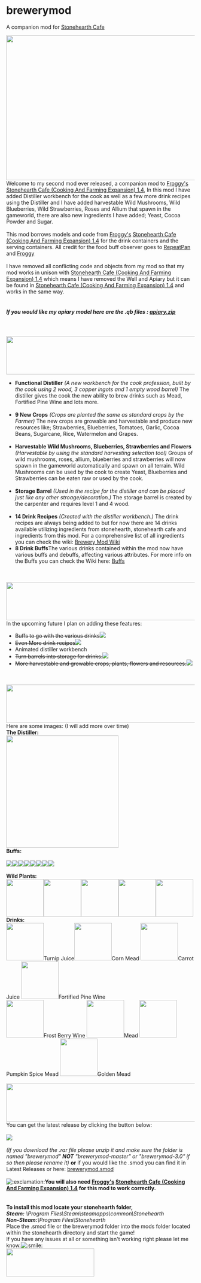 # brewerymod
A companion mod for <a href="http://discourse.stonehearth.net/t/mod-stonehearth-cafe-cooking-and-farming-expansion-1-4/10159">Stonehearth Cafe</a>

<img src="https://cdn.discourse.org/business/uploads/stonehearth/original/3X/c/9/c9fc48f7bc15db3281fe6ca5d17ac161d7202885.png" width="613" height="387">
<br>
Welcome to my second mod ever released, a companion mod to <a href="http://discourse.stonehearth.net/users/Froggy/activity">Froggy's</a> <a href="http://discourse.stonehearth.net/t/mod-stonehearth-cafe-cooking-and-farming-expansion-1-4/10159">Stonehearth Cafe (Cooking And Farming Expansion) 1.4</a>, In this mod I have added Distiller workbench for the cook as well as a few more drink recipes using the Distiller and I have added harvestable Wild Mushrooms, Wild Blueberries, Wild Strawberries, Roses and Allium that spawn in the gameworld, there are also new ingredients I have added; Yeast, Cocoa Powder and Sugar.
<br><br>
This mod borrows models and code from <a href="http://discourse.stonehearth.net/users/Froggy/activity">Froggy's</a> <a href="http://discourse.stonehearth.net/t/mod-stonehearth-cafe-cooking-and-farming-expansion-1-4/10159">Stonehearth Cafe (Cooking And Farming Expansion) 1.4</a> for the drink containers and the serving containers.
All credit for the food buff observer goes to <a href="http://discourse.stonehearth.net/users/repeatpan/activity">RepeatPan</a> and <a href="http://discourse.stonehearth.net/users/Froggy/activity">Froggy</a>
<br><br>
I have removed all conflicting code and objects from my mod so that my mod works in unison with <a href="http://discourse.stonehearth.net/t/mod-stonehearth-cafe-cooking-and-farming-expansion-1-4/10159">Stonehearth Cafe (Cooking And Farming Expansion) 1.4</a> which means I have removed the Well and Apiary but it can be found in <a href="http://discourse.stonehearth.net/t/mod-stonehearth-cafe-cooking-and-farming-expansion-1-4/10159">Stonehearth Cafe (Cooking And Farming Expansion) 1.4</a> and works in the same way.
<br><br><h5>
If you would like my apiary model here are the .qb files : <a href="https://www.dropbox.com/s/jzajlc3m9g9uzlo/apiary.zip?dl=0">apiary.zip</a></h5>
<br><br>
<img src="https://cdn.discourse.org/business/uploads/stonehearth/original/3X/0/0/00e2678820f37164443a4787365bfcf13a79f337.png" width="613" height="102">
<br>
<ul>
<li><b>Functional Distiller</b> <i>(A new workbench for the cook profession, built by the cook using 2 wood, 3 copper ingots and 1 empty wood barrel)</i> The distiller gives the cook the new ability to brew drinks such as Mead, Fortified Pine Wine and lots more.</li>
<br>
<li><b>9 New Crops</b> <i>(Crops are planted the same as standard crops by the Farmer)</i> The new crops are growable and harvestable and produce new resources like; Strawberries, Blueberries, Tomatoes, Garlic, Cocoa Beans, Sugarcane, Rice, Watermelon and Grapes.</li><br>
<li><b>Harvestable Wild Mushrooms, Blueberries, Strawberries and Flowers</b> <i>(Harvestable by using the standard harvesting selection tool)</i> Groups of wild mushrooms, roses, allium, blueberries and strawberries will now spawn in the gameworld automatically and spawn on all terrain. Wild Mushrooms can be used by the cook to create Yeast, Blueberries and Strawberries can be eaten raw or used by the cook.</li>
<br>
<li><b>Storage Barrel</b> <i>(Used in the recipe for the distiller and can be placed just like any other stroage/decoration.)</i> The storage barrel is created by the carpenter and requires level 1 and 4 wood.</li>
<br>
<li><b>14 Drink Recipes</b> <i>(Created with the distiller workbench.)</i> The drink recipes are always being added to but for now there are 14 drinks available utilizing ingredients from stonehearth, stonehearth cafe and ingredients from this mod. For a comprehensive list of all ingredients you can check the wiki: <a href="http://github.com/kurohito/brewerymod/wiki/Home">Brewery Mod Wiki</a></li>
<li><b>8 Drink Buffs</b>The various drinks contained within the mod now have various buffs and debuffs, affecting various attributes. For more info on the Buffs you can check the Wiki here: <a href="http://github.com/kurohito/brewerymod/wiki/Buffs">Buffs</a></li>
</ul><br><br>

<img src="https://cdn.discourse.org/business/uploads/stonehearth/original/3X/8/5/85ca75a520504a3b92d944e73ce361f9024d8ec4.png" width="613" height="102">
<br>
In the upcoming future I plan on adding these features:
<br>
<ul>
<li><s>Buffs to go with the various drinks</s><img src="http://i794.photobucket.com/albums/yy224/blindrite/Brewery%20Mod/check_small_icon.png"></li>
<li><s>Even More drink recipes</s><img src="http://i794.photobucket.com/albums/yy224/blindrite/Brewery%20Mod/check_small_icon.png"></li>
<li>Animated distiller workbench</li>
<li><s>Turn barrels into storage for drinks.</s><img src="http://i794.photobucket.com/albums/yy224/blindrite/Brewery%20Mod/check_small_icon.png"></li>
<li><s>More harvestable and growable crops, plants, flowers and resources.</s><img src="http://i794.photobucket.com/albums/yy224/blindrite/Brewery%20Mod/check_small_icon.png"></li>
</ul>
<br><br>
<img src="https://cdn.discourse.org/business/uploads/stonehearth/original/3X/a/5/a5949f13032348bb950af7943d295228b434f583.png" width="613" height="102">
<br>
Here are some images: (I will add more over time)
<br>
<b>The Distiller:</b><br>
<img src="https://cdn.discourse.org/business/uploads/stonehearth/original/3X/0/9/092e735ebe59c7837c50e0b7ab04d693f10c7a30.png" width="300" height="300">
<br>
<b>Buffs:</b><br><br>
<img src="http://i794.photobucket.com/albums/yy224/blindrite/Brewery%20Mod/Buffs/buzzed.png"><img src="http://i794.photobucket.com/albums/yy224/blindrite/Brewery%20Mod/Buffs/drunk.png"><img src="http://i794.photobucket.com/albums/yy224/blindrite/Brewery%20Mod/Buffs/blitzed.png"><img src="http://i794.photobucket.com/albums/yy224/blindrite/Brewery%20Mod/Buffs/hangover.png"><img src="http://i794.photobucket.com/albums/yy224/blindrite/Brewery%20Mod/Buffs/funky_taste.png"><img src="http://i794.photobucket.com/albums/yy224/blindrite/Brewery%20Mod/Buffs/sugar_coma.png"><img src="http://i794.photobucket.com/albums/yy224/blindrite/Brewery%20Mod/Buffs/healthy_glow.png"><img src="http://i794.photobucket.com/albums/yy224/blindrite/Brewery%20Mod/Buffs/sweet_tooth.png"><br><br>
<b>Wild Plants:</b><br>
<img src="http://i794.photobucket.com/albums/yy224/blindrite/Brewery%20Mod/Plants/mushroom.png" width="100" height="100"><img src="http://i794.photobucket.com/albums/yy224/blindrite/Brewery%20Mod/Plants/blueberry.png" width="100" height="100"><img src="http://i794.photobucket.com/albums/yy224/blindrite/Brewery%20Mod/Plants/roses.png" width="100" height="100"><img src="http://i794.photobucket.com/albums/yy224/blindrite/Brewery%20Mod/Plants/allium.png" width="100" height="100"><img src="http://i794.photobucket.com/albums/yy224/blindrite/Brewery%20Mod/Plants/strawberry.png" width="100" height="100">
<br>
<b>Drinks:</b><br>
<img src="https://cdn.discourse.org/business/uploads/stonehearth/original/3X/4/d/4d2de77311182fd09606906036b342da2becc9de.png" width="100" height="100">Turnip Juice<img src="https://cdn.discourse.org/business/uploads/stonehearth/original/3X/4/f/4f41f780d878a7da3094842eef70fb07942f72b8.png" width="100" height="100">Corn Mead
<img src="https://cdn.discourse.org/business/uploads/stonehearth/original/3X/4/0/4045fe98ff6d022c8afcc64aebf7662e3530baf4.png" width="100" height="100">Carrot Juice <img src="https://cdn.discourse.org/business/uploads/stonehearth/original/3X/3/a/3ac6cfd252b74fedad50e28477db4354174a268e.png" width="100" height="100">Fortified Pine Wine<br>
<img src="https://cdn.discourse.org/business/uploads/stonehearth/original/3X/6/5/659ff51483e4faf8499bc3a1676856764e397933.png" width="100" height="100">Frost Berry Wine <img src="https://cdn.discourse.org/business/uploads/stonehearth/original/3X/9/a/9a9ad935c75433de7f6babe86950de2bc7766a93.png" width="100" height="100">Mead
<img src="https://cdn.discourse.org/business/uploads/stonehearth/original/3X/9/a/9a3dbb668dd1d3766bda387d1698a82c869c8284.png" width="100" height="100">Pumpkin Spice Mead <img src="https://cdn.discourse.org/business/uploads/stonehearth/original/3X/f/6/f607cfd7a789280a3dd741582242ec5049f54109.png" width="100" height="100">Golden Mead
<br><br>
<img src="https://cdn.discourse.org/business/uploads/stonehearth/original/3X/b/4/b45d7dc271e7c04ac373adfc342105ebb5f9593c.png" width="613" height="102">
<br>
You can get the latest release by clicking the button below:<br><br> <a href="https://github.com/kurohito/brewerymod/releases"><img src="http://i794.photobucket.com/albums/yy224/blindrite/Brewery%20Mod/latest-release.png"></a><br><br> <i>(If you download the .rar file please unzip it and make sure the folder is named "brewerymod" <b>NOT</b> "brewerymod-master" or "brewerymod-3.0" if so then please rename it)</i> <b>or</b> if you would like the .smod you can find it in Latest Releases or  here: <a href="https://www.dropbox.com/s/5czh1j5dpnolam5/brewerymod.smod?dl=0">brewerymod.smod</a><br><br>
<img src="https://cdn.discourse.org/business/images/emoji/emoji_one/exclamation.png?v=0" title=":exclamation:" class="emoji" alt=":exclamation:"><b>You will also need <a href="http://discourse.stonehearth.net/users/Froggy/activity">Froggy's</a> <a href="http://discourse.stonehearth.net/t/mod-stonehearth-cafe-cooking-and-farming-expansion-1-4/10159">Stonehearth Cafe (Cooking And Farming Expansion) 1.4</a> for this mod to work correctly.</b>
<br><br><br>
<b>To install this mod locate your stonehearth folder,</b>
<br>
<i><b>Steam:</b> \Program Files\Steam\steamapps\common\Stonehearth</i><br>
<i><b>Non-Steam:</b>\Program Files\Stonehearth</i>
<br>
Place the .smod file or the brewerymod folder into the mods folder located within the stonehearth directory and start the game!
<br>
If you have any issues at all or something isn't working right please let me know.<img src="https://cdn.discourse.org/business/images/emoji/emoji_one/smile.png?v=0" title=":smile:" class="emoji" alt=":smile:">
<br>
<img src="https://cdn.discourse.org/business/uploads/stonehearth/original/3X/3/9/390e5dd02b7e31ca568d214842b230fa1b855ba4.png" width="235" height="75">
